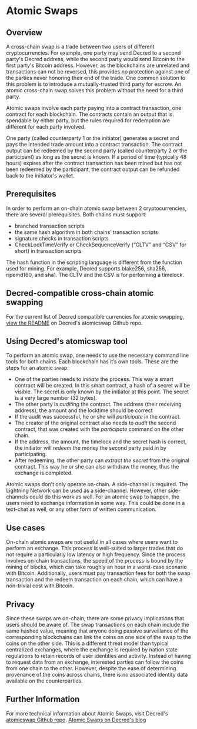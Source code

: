 # Atomic Swaps

## Overview

A cross-chain swap is a trade between two users of different cryptocurrencies. For example, one party may send Decred to a second party's Decred address, while the second party would send Bitcoin to the first party's Bitcoin address. However, as the blockchains are unrelated and transactions can not be reversed, this provides no protection against one of the parties never honoring their end of the trade. One common solution to this problem is to introduce a mutually-trusted third party for escrow. An atomic cross-chain swap solves this problem without the need for a third party.

Atomic swaps involve each party paying into a contract transaction, one contract for each blockchain. The contracts contain an output that is spendable by either party, but the rules required for redemption are different for each party involved.

One party (called counterparty 1 or the initiator) generates a secret and pays the intended trade amount into a contract transaction. The contract output can be redeemed by the second party (called counterparty 2 or the participant) as long as the secret is known. If a period of time (typically 48 hours) expires after the contract transaction has been mined but has not been redeemed by the participant, the contract output can be refunded back to the initiator's wallet.


## Prerequisites

In order to perform an on-chain atomic swap between 2 cryptocurrencies, there are several prerequisites. Both chains must support:

 * branched transaction scripts
 * the same hash algorithm in both chains’ transaction scripts
 * signature checks in transaction scripts
 * CheckLockTimeVerify or CheckSequenceVerify (“CLTV” and “CSV” for short) in transaction scripts

The hash function in the scripting language is different from the function used for mining. For example, Decred supports blake256, sha256, ripemd160, and sha1.
The CLTV and the CSV is for performing a timelock.


## Decred-compatible cross-chain atomic swapping

For the current list of Decred compatible currencies for atomic swapping, [view the README](https://github.com/decred/atomicswap) on Decred's atomicswap Github repo.


## Using Decred's atomicswap tool

To perform an atomic swap, one needs to use the necessary command line tools for both chains. Each blockchain has it’s own tools. 
These are the steps for an atomic swap:

 * One of the parties needs to *initiate* the process. This way a smart contract will be created. In this smart contract, a hash of a secret will be visible. The secret is only known by the initiator at this point. The secret is a very large number (32 bytes). 
 * The other party is *auditing* the contract. The address (their receiving address), the amount and the locktime should be correct
 * If the audit was successful, he or she will *participate* in the contract.
 * The creator of the original contract also needs to *audit* the second contract, that was created with the *participate* command on the other chain. 
 * If the address, the amount, the timelock and the secret hash is correct, the initiator will *redeem* the money the second party paid in by participating.
 * After redeeming, the other party can *extract the secret* from the original contract. This way he or she can also withdraw the money, thus the exchange is completed.

Atomic swaps don't only operate on-chain. A side-channel is required. The Lightning Network can be used as a side-channel. However, other side-channels could do this work as well. For an atomic swap to happen, the users need to exchange information in some way. This could be done in a text-chat as well, or any other form of written communication.


## Use cases

On-chain atomic swaps are not useful in all cases where users want to perform an exchange. This process is well-suited to larger trades that do not require a particularly low latency or high frequency. Since the process involves on-chain transactions, the speed of the process is bound by the mining of blocks, which can take roughly an hour in a worst-case scenario with Bitcoin. Additionally, users must pay transaction fees for both the swap transaction and the redeem transaction on each chain, which can have a non-trivial cost with Bitcoin.


## Privacy

Since these swaps are on-chain, there are some privacy implications that users should be aware of. The swap transactions on each chain include the same hashed value, meaning that anyone doing passive surveillance of the corresponding blockchains can link the coins on one side of the swap to the coins on the other side. This is a different threat model than typical centralized exchanges, where the exchange is required by nation state regulations to retain records of user identities and activity. Instead of having to request data from an exchange, interested parties can follow the coins from one chain to the other. However, despite the ease of determining provenance of the coins across chains, there is no associated identity data available on the counterparties.


## Further Information

For more technical information about Atomic Swaps, visit Decred's [atomicswap Github repo](https://github.com/decred/atomicswap).
[Atomic Swaps on Decred's blog](https://blog.decred.org/2017/09/20/On-Chain-Atomic-Swaps/)


